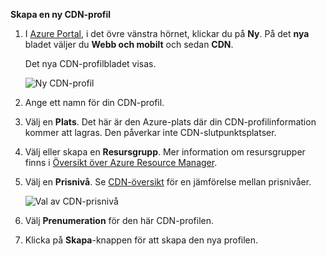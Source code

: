 **Skapa en ny CDN-profil**

1. I [Azure Portal](https://portal.azure.com), i det övre vänstra hörnet, klickar du på **Ny**.  På det **nya** bladet väljer du **Webb och mobilt** och sedan **CDN**.
   
    Det nya CDN-profilbladet visas.
   
    ![Ny CDN-profil](./media/cdn-create-profile/new-cdn-profile-include.png)
2. Ange ett namn för din CDN-profil.
3. Välj en **Plats**.  Det här är den Azure-plats där din CDN-profilinformation kommer att lagras.  Den påverkar inte CDN-slutpunktsplatser.
4. Välj eller skapa en **Resursgrupp**.  Mer information om resursgrupper finns i [Översikt över Azure Resource Manager](../articles/azure-resource-manager/resource-group-overview.md#resource-groups).
5. Välj en **Prisnivå**.  Se [CDN-översikt](../articles/cdn/cdn-overview.md#azure-cdn-features) för en jämförelse mellan prisnivåer.
   
    ![Val av CDN-prisnivå](./media/cdn-create-profile/cdn-choose-sku-include.png)
6. Välj **Prenumeration** för den här CDN-profilen.
7. Klicka på **Skapa**-knappen för att skapa den nya profilen. 

